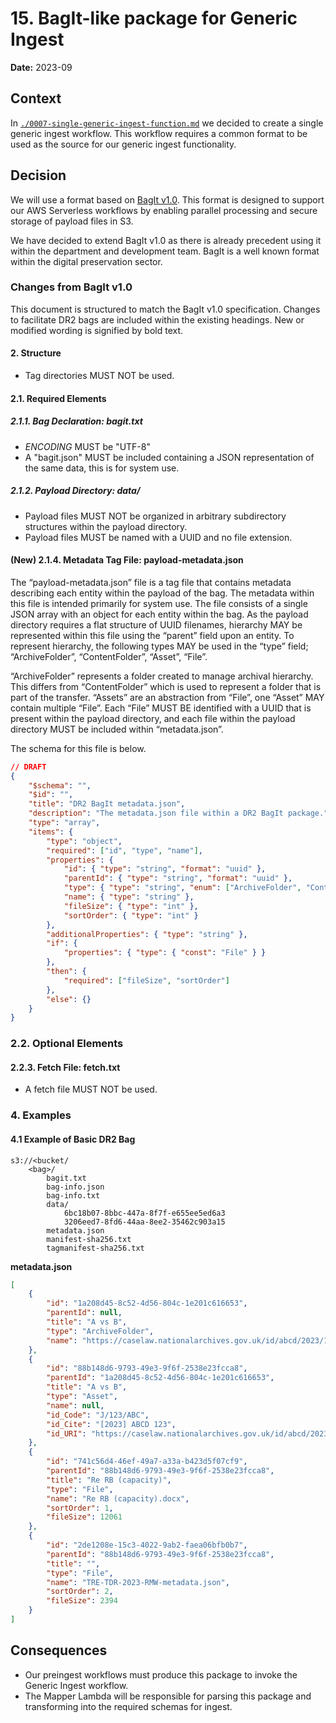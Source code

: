 # 15. BagIt-like package for Generic Ingest

**Date:** 2023-09

## Context

In [`./0007-single-generic-ingest-function.md`](./0007-single-generic-ingest-function.md) we decided to create a single generic ingest workflow. This workflow requires a common format to be used as the source for our generic ingest functionality.

## Decision

We will use a format based on [BagIt v1.0](https://datatracker.ietf.org/doc/html/rfc8493). This format is designed to support our AWS Serverless workflows by enabling parallel processing and secure storage of payload files in S3.

We have decided to extend BagIt v1.0 as there is already precedent using it within the department and development team. BagIt is a well known format within the digital preservation sector.

### Changes from BagIt v1.0

This document is structured to match the BagIt v1.0 specification. Changes to facilitate DR2 bags are included within the existing headings. New or modified wording is signified by bold text.

#### 2. Structure

- Tag directories MUST NOT be used.

#### 2.1. Required Elements

##### 2.1.1. Bag Declaration: bagit.txt

- _ENCODING_ MUST be "UTF-8"
- A "bagit.json" MUST be included containing a JSON representation of the same data, this is for system use.

##### 2.1.2. Payload Directory: data/

- Payload files MUST NOT be organized in arbitrary subdirectory structures within the payload directory.
- Payload files MUST be named with a UUID and no file extension.

#### (New) 2.1.4. Metadata Tag File: payload-metadata.json

The “payload-metadata.json” file is a tag file that contains metadata describing each entity within the payload of the bag. The metadata within this file is intended primarily for system use. The file consists of a single JSON array with an object for each entity within the bag. As the payload directory requires a flat structure of UUID filenames, hierarchy MAY be represented within this file using the “parent” field upon an entity. To represent hierarchy, the following types MAY be used in the “type” field; “ArchiveFolder”, “ContentFolder”, “Asset”, “File”.

“ArchiveFolder” represents a folder created to manage archival hierarchy. This differs from “ContentFolder” which is used to represent a folder that is part of the transfer. “Assets” are an abstraction from “File”, one “Asset” MAY contain multiple “File”. Each “File” MUST BE identified with a UUID that is present within the payload directory, and each file within the payload directory MUST be included within “metadata.json”.

The schema for this file is below.

```json
// DRAFT
{
	"$schema": "",
	"$id": "",
	"title": "DR2 BagIt metadata.json",
	"description": "The metadata.json file within a DR2 BagIt package.",
	"type": "array",
	"items": {
		"type": "object",
		"required": ["id", "type", "name"],
		"properties": {
			"id": { "type": "string", "format": "uuid" },
			"parentId": { "type": "string", "format": "uuid" },
			"type": { "type": "string", "enum": ["ArchiveFolder", "ContentFolder", "Asset", "File"] },
			"name": { "type": "string" },
			"fileSize": { "type": "int" },
			"sortOrder": { "type": "int" }
		},
		"additionalProperties": { "type": "string" },
		"if": {
			"properties": { "type": { "const": "File" } }
		},
		"then": {
			"required": ["fileSize", "sortOrder"]
		},
		"else": {}
	}
}
```

### 2.2. Optional Elements

#### 2.2.3. Fetch File: fetch.txt

- A fetch file MUST NOT be used.

### 4. Examples

#### 4.1 Example of Basic DR2 Bag

```text
s3://<bucket/
    <bag>/
        bagit.txt
        bag-info.json
        bag-info.txt
        data/
            6bc18b07-8bbc-447a-8f7f-e655ee5ed6a3
            3206eed7-8fd6-44aa-8ee2-35462c903a15
        metadata.json
        manifest-sha256.txt
        tagmanifest-sha256.txt
```

**metadata.json**

```json
[
	{
		"id": "1a208d45-8c52-4d56-804c-1e201c616653",
		"parentId": null,
		"title": "A vs B",
		"type": "ArchiveFolder",
		"name": "https://caselaw.nationalarchives.gov.uk/id/abcd/2023/123"
	},
	{
		"id": "88b148d6-9793-49e3-9f6f-2538e23fcca8",
		"parentId": "1a208d45-8c52-4d56-804c-1e201c616653",
		"title": "A vs B",
		"type": "Asset",
		"name": null,
		"id_Code": "J/123/ABC",
		"id_Cite": "[2023] ABCD 123",
		"id_URI": "https://caselaw.nationalarchives.gov.uk/id/abcd/2023/123"
	},
	{
		"id": "741c56d4-46ef-49a7-a33a-b423d5f07cf9",
		"parentId": "88b148d6-9793-49e3-9f6f-2538e23fcca8",
		"title": "Re RB (capacity)",
		"type": "File",
		"name": "Re RB (capacity).docx",
		"sortOrder": 1,
		"fileSize": 12061
	},
	{
		"id": "2de1208e-15c3-4022-9ab2-faea06bfb0b7",
		"parentId": "88b148d6-9793-49e3-9f6f-2538e23fcca8",
		"title": "",
		"type": "File",
		"name": "TRE-TDR-2023-RMW-metadata.json",
		"sortOrder": 2,
		"fileSize": 2394
	}
]
```

## Consequences

- Our preingest workflows must produce this package to invoke the Generic Ingest workflow.
- The Mapper Lambda will be responsible for parsing this package and transforming into the required schemas for ingest.

